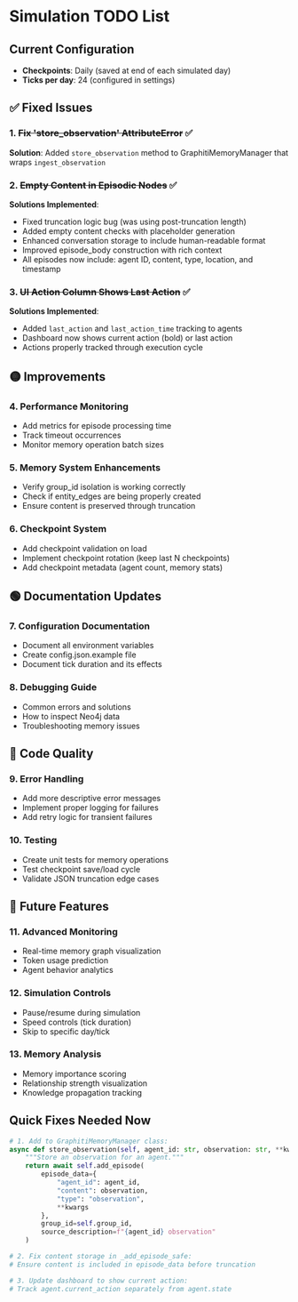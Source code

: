 # Simulation TODO List

## Current Configuration
- **Checkpoints**: Daily (saved at end of each simulated day)
- **Ticks per day**: 24 (configured in settings)

## ✅ Fixed Issues

### 1. ~~Fix 'store_observation' AttributeError~~ ✅
**Solution**: Added `store_observation` method to GraphitiMemoryManager that wraps `ingest_observation`

### 2. ~~Empty Content in Episodic Nodes~~ ✅
**Solutions Implemented**:
- Fixed truncation logic bug (was using post-truncation length)
- Added empty content checks with placeholder generation
- Enhanced conversation storage to include human-readable format
- Improved episode_body construction with rich context
- All episodes now include: agent ID, content, type, location, and timestamp

### 3. ~~UI Action Column Shows Last Action~~ ✅
**Solutions Implemented**:
- Added `last_action` and `last_action_time` tracking to agents
- Dashboard now shows current action (bold) or last action
- Actions properly tracked through execution cycle

## 🟡 Improvements

### 4. Performance Monitoring
- Add metrics for episode processing time
- Track timeout occurrences
- Monitor memory operation batch sizes

### 5. Memory System Enhancements
- Verify group_id isolation is working correctly
- Check if entity_edges are being properly created
- Ensure content is preserved through truncation

### 6. Checkpoint System
- Add checkpoint validation on load
- Implement checkpoint rotation (keep last N checkpoints)
- Add checkpoint metadata (agent count, memory stats)

## 🟢 Documentation Updates

### 7. Configuration Documentation
- Document all environment variables
- Create config.json.example file
- Document tick duration and its effects

### 8. Debugging Guide
- Common errors and solutions
- How to inspect Neo4j data
- Troubleshooting memory issues

## 📝 Code Quality

### 9. Error Handling
- Add more descriptive error messages
- Implement proper logging for failures
- Add retry logic for transient failures

### 10. Testing
- Create unit tests for memory operations
- Test checkpoint save/load cycle
- Validate JSON truncation edge cases

## 🚀 Future Features

### 11. Advanced Monitoring
- Real-time memory graph visualization
- Token usage prediction
- Agent behavior analytics

### 12. Simulation Controls
- Pause/resume during simulation
- Speed controls (tick duration)
- Skip to specific day/tick

### 13. Memory Analysis
- Memory importance scoring
- Relationship strength visualization
- Knowledge propagation tracking

## Quick Fixes Needed Now

```python
# 1. Add to GraphitiMemoryManager class:
async def store_observation(self, agent_id: str, observation: str, **kwargs):
    """Store an observation for an agent."""
    return await self.add_episode(
        episode_data={
            "agent_id": agent_id,
            "content": observation,
            "type": "observation",
            **kwargs
        },
        group_id=self.group_id,
        source_description=f"{agent_id} observation"
    )

# 2. Fix content storage in _add_episode_safe:
# Ensure content is included in episode_data before truncation

# 3. Update dashboard to show current action:
# Track agent.current_action separately from agent.state
```